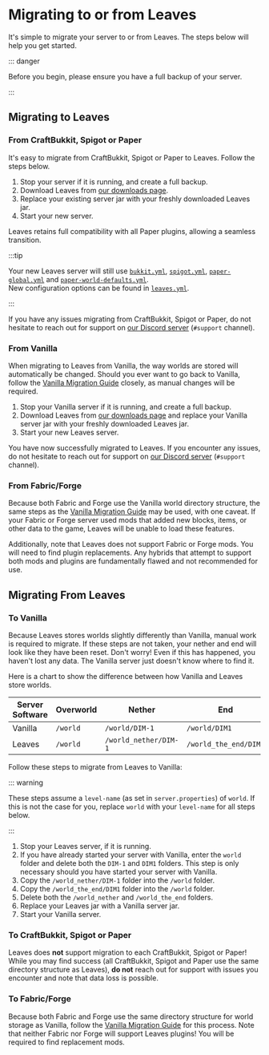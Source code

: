 # Migrating to or from Leaves

It's simple to migrate your server to or from Leaves. The steps below will help you get started.

::: danger

Before you begin, please ensure you have a full backup of your server.

:::

## Migrating to Leaves

### From CraftBukkit, Spigot or Paper

It's easy to migrate from CraftBukkit, Spigot or Paper to Leaves. Follow the steps below.

1. Stop your server if it is running, and create a full backup.
2. Download Leaves from [our downloads page](https://leavesmc.top/downloads/leaves).
3. Replace your existing server jar with your freshly downloaded Leaves jar.
4. Start your new server.

Leaves retains full compatibility with all Paper plugins, allowing a seamless transition.

:::tip

Your new Leaves server will still
use [`bukkit.yml`](https://docs.papermc.io/paper/reference/configuration/bukkit-configuration.mdx), [`spigot.yml`](https://docs.papermc.io/paper/reference/configuration/spigot-configuration.mdx), [`paper-global.yml`](https://docs.papermc.io/paper/reference/configuration/global-configuration.mdx)
and [`paper-world-defaults.yml`](https://docs.papermc.io/paper/reference/configuration/world-configuration.mdx).  
New configuration options can be found in [`leaves.yml`](../reference/configuration).

:::

If you have any issues migrating from CraftBukkit, Spigot or Paper, do not hesitate to reach out for
support on [our Discord server](https://discord.gg/5hgtU72w33) (`#support` channel).

### From Vanilla

When migrating to Leaves from Vanilla, the way worlds are stored will automatically be changed.
Should you ever want to go back to Vanilla, follow the [Vanilla Migration Guide](#to-vanilla)
closely, as manual changes will be required.

1. Stop your Vanilla server if it is running, and create a full backup.
2. Download Leaves from [our downloads page](https://leavesmc.top/downloads/leaves) and replace your Vanilla
   server jar with your freshly downloaded Leaves jar.
3. Start your new Leaves server.

You have now successfully migrated to Leaves. If you encounter any issues, do not hesitate to reach
out for support on [our Discord server](https://discord.gg/5hgtU72w33) (`#support` channel).

### From Fabric/Forge

Because both Fabric and Forge use the Vanilla world directory structure, the same steps as the
[Vanilla Migration Guide](#from-vanilla) may be used, with one caveat. If your Fabric or Forge
server used mods that added new blocks, items, or other data to the game, Leaves will be unable to
load these features.

Additionally, note that Leaves does not support Fabric or Forge mods. You will need to find plugin
replacements. Any hybrids that attempt to support both mods and plugins are fundamentally flawed and
not recommended for use.

## Migrating From Leaves

### To Vanilla

Because Leaves stores worlds slightly differently than Vanilla, manual work is required to migrate.
If these steps are not taken, your nether and end will look like they have been reset. Don't worry!
Even if this has happened, you haven't lost any data. The Vanilla server just doesn't know where to
find it.

Here is a chart to show the difference between how Vanilla and Leaves store worlds.

| Server Software | Overworld | Nether                | End                   |
| --------------- | --------- | --------------------- | --------------------- |
| Vanilla         | `/world`  | `/world/DIM-1`        | `/world/DIM1`         |
| Leaves          | `/world`  | `/world_nether/DIM-1` | `/world_the_end/DIM1` |

Follow these steps to migrate from Leaves to Vanilla:

::: warning

These steps assume a `level-name` (as set in `server.properties`) of `world`. If this is not the
case for you, replace `world` with your `level-name` for all steps below.

:::

1. Stop your Leaves server, if it is running.
2. If you have already started your server with Vanilla, enter the `world` folder and delete both
   the `DIM-1` and `DIM1` folders. This step is only necessary should you have started your server
   with Vanilla.
3. Copy the `/world_nether/DIM-1` folder into the `/world` folder.
4. Copy the `/world_the_end/DIM1` folder into the `/world` folder.
5. Delete both the `/world_nether` and `/world_the_end` folders.
6. Replace your Leaves jar with a Vanilla server jar.
7. Start your Vanilla server.

### To CraftBukkit, Spigot or Paper

Leaves does **not** support migration to each CraftBukkit, Spigot or Paper! While you may find success
(all CraftBukkit, Spigot and Paper use the same directory structure as Leaves), **do not** reach out for
support with issues you encounter and note that data loss is possible.

### To Fabric/Forge

Because both Fabric and Forge use the same directory structure for world storage as Vanilla, follow
the [Vanilla Migration Guide](#to-vanilla) for this process. Note that neither Fabric nor Forge will
support Leaves plugins! You will be required to find replacement mods.
